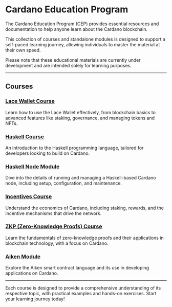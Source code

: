# Cardano Education Program

The Cardano Education Program (CEP) provides essential resources and documentation to help anyone learn about the Cardano blockchain.

This collection of courses and standalone modules is designed to support a self-paced learning journey, allowing individuals to master the material at their own speed.

Please note that these educational materials are currently under development and are intended solely for learning purposes.

---

## Courses

### [Lace Wallet Course](lace-course/README.md)

Learn how to use the Lace Wallet effectively, from blockchain basics to advanced features like staking, governance, and managing tokens and NFTs.

### [Haskell Course](https://github.com/input-output-hk/haskell-course)

An introduction to the Haskell programming language, tailored for developers looking to build on Cardano.

### [Haskell Node Module](haskell-node-module/README.md)

Dive into the details of running and managing a Haskell-based Cardano node, including setup, configuration, and maintenance.

### [Incentives Course](incentives-course/README.md)

Understand the economics of Cardano, including staking, rewards, and the incentive mechanisms that drive the network.

### [ZKP (Zero-Knowledge Proofs) Course](ZKP-and-cryptography-course/README.md)

Learn the fundamentals of zero-knowledge proofs and their applications in blockchain technology, with a focus on Cardano.

### [Aiken Module](https://github.com/iohkedu/aiken-module)

Explore the Aiken smart contract language and its use in developing applications on Cardano.

---

Each course is designed to provide a comprehensive understanding of its respective topic, with practical examples and hands-on exercises. Start your learning journey today!
